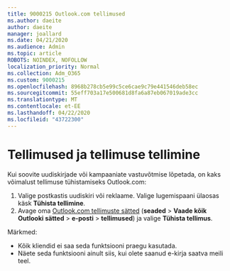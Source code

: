 ```yaml
---
title: 9000215 Outlook.com tellimused
ms.author: daeite
author: daeite
manager: joallard
ms.date: 04/21/2020
ms.audience: Admin
ms.topic: article
ROBOTS: NOINDEX, NOFOLLOW
localization_priority: Normal
ms.collection: Adm_O365
ms.custom: 9000215
ms.openlocfilehash: 8968b278cb5e99c5ce6cae9c79e441546deb58ec
ms.sourcegitcommit: 55eff703a17e500681d8fa6a87eb067019ade3cc
ms.translationtype: MT
ms.contentlocale: et-EE
ms.lasthandoff: 04/22/2020
ms.locfileid: "43722300"
---
```

# <a name="subscriptions-and-unsubscribing"></a>Tellimused ja tellimuse tellimine

Kui soovite uudiskirjade või kampaaniate vastuvõtmise lõpetada, on kaks võimalust tellimuse tühistamiseks Outlook.com:

1. Valige postkastis uudiskiri või reklaame. Valige lugemispaani ülaosas käsk **Tühista tellimine**.
2. Avage oma [Outlook.com tellimuste sätted](https://outlook.live.com/mail/options/mail/brandsSubscriptions) (**seaded** > **Vaade kõik Outlooki sätted** > **e-posti** > **tellimused**) ja valige **Tühista tellimus**.

Märkmed:

- Kõik kliendid ei saa seda funktsiooni praegu kasutada.
- Näete seda funktsiooni ainult siis, kui olete saanud e-kirja saatva meili teel.